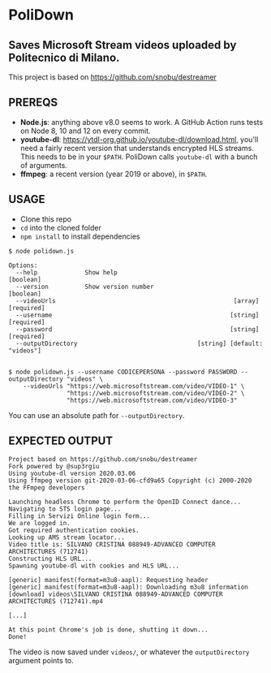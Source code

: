 # PoliDown

## Saves Microsoft Stream videos uploaded by Politecnico di Milano.

This project is based on https://github.com/snobu/destreamer


## PREREQS

* **Node.js**: anything above v8.0 seems to work. A GitHub Action runs tests on Node 8, 10 and 12 on every commit.
* **youtube-dl**: https://ytdl-org.github.io/youtube-dl/download.html, you'll need a fairly recent version that understands encrypted HLS streams. This needs to be in your `$PATH`. PoliDown calls `youtube-dl` with a bunch of arguments.
* **ffmpeg**: a recent version (year 2019 or above), in `$PATH`.


## USAGE

* Clone this repo
* `cd` into the cloned folder
* `npm install` to install dependencies


```
$ node polidown.js

Options:
  --help             Show help                                         [boolean]
  --version          Show version number                               [boolean]
  --videoUrls                                                 [array] [required]
  --username                                                 [string] [required]
  --password                                                 [string] [required]
  --outputDirectory                                 [string] [default: "videos"]


$ node polidown.js --username CODICEPERSONA --password PASSWORD --outputDirectory "videos" \
    --videoUrls "https://web.microsoftstream.com/video/VIDEO-1" \
                "https://web.microsoftstream.com/video/VIDEO-2" \
                "https://web.microsoftstream.com/video/VIDEO-3"
```
You can use an absolute path for `--outputDirectory`.

## EXPECTED OUTPUT

```
Project based on https://github.com/snobu/destreamer
Fork powered by @sup3rgiu
Using youtube-dl version 2020.03.06
Using ffmpeg version git-2020-03-06-cfd9a65 Copyright (c) 2000-2020 the FFmpeg developers

Launching headless Chrome to perform the OpenID Connect dance...
Navigating to STS login page...
Filling in Servizi Online login form...
We are logged in.
Got required authentication cookies.
Looking up AMS stream locator...
Video title is: SILVANO CRISTINA 088949-ADVANCED COMPUTER ARCHITECTURES (712741)
Constructing HLS URL...
Spawning youtube-dl with cookies and HLS URL...

[generic] manifest(format=m3u8-aapl): Requesting header
[generic] manifest(format=m3u8-aapl): Downloading m3u8 information
[download] videos\SILVANO CRISTINA 088949-ADVANCED COMPUTER ARCHITECTURES (712741).mp4

[...]

At this point Chrome's job is done, shutting it down...
Done!
```

The video is now saved under `videos/`, or whatever the `outputDirectory` argument points to.
